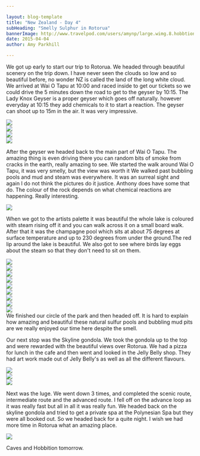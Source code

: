 ```yaml
---

layout: blog-template
title: "New Zealand - Day 4"
subHeading: "Smelly Sulphur in Rotorua"
bannerImage: http://www.travelpod.com/users/amynp/large.wimg.8.hobbtion.jpg
date: 2015-04-04
author: Amy Parkhill

---
```


We got up early to start our trip to Rotorua. We headed through beautiful scenery on the trip down. I have never seen the clouds so low and so beautiful before, no wonder NZ is called the land of the long white cloud. We arrived at Wai O Tapu at 10:00 and raced inside to get our tickets so we could drive the 5 minutes down the road to get to the geyser by 10:15. The Lady Knox Geyser is a proper geyser which goes off naturally. however everyday at 10:15 they add chemicals to it to start a reaction. The geyser can shoot up to 15m in the air. It was very impressive. 

<div class="center-image"><img src="http://images.travelpod.com/users/amynp/8.1428170129.steam-from-carpark.jpg" /></div>
<div class="center-image"><img src="http://images.travelpod.com/users/amynp/8.1428170129.geyser-steaming.jpg" /></div>
<div class="center-image"><img src="http://images.travelpod.com/users/amynp/8.1428170129.exploding.jpg" /></div>
<div class="center-image"><img src="http://images.travelpod.com/users/amynp/8.1428170129.steaming-ground.jpg" /></div>

After the geyser we headed back to the main part of Wai O Tapu. The amazing thing is even driving there you can random bits of smoke from cracks in the earth, really amazing to see. We started the walk around Wai O Tapu, it was very smelly, but the view was worth it We walked past bubbling pools and mud and steam was everywhere. It was an surreal sight and again I do not think the pictures do it justice. Anthony does have some that do. The colour of the rock depends on what chemical reactions are happening. Really interesting.

<div class="center-image"><img src="http://images.travelpod.com/users/amynp/8.1428170129.more-steam.jpg" /></div>

When we got to the artists palette it was beautiful the whole lake is coloured with steam rising off it and you can walk across it on a small board walk. After that it was the champagne pool which sits at about 75 degrees at surface temperature and up to 230 degrees from under the ground.The red lip around the lake is beautiful. We also got to see where birds lay eggs about the steam so that they don't need to sit on them.

<div class="center-image"><img src="http://images.travelpod.com/users/amynp/8.1428170129.artists-palette.jpg" /></div>
<div class="center-image"><img src="http://images.travelpod.com/users/amynp/8.1428170129.us-in-front-of-artist-palette.jpg" /></div>
<div class="center-image"><img src="http://images.travelpod.com/users/amynp/8.1428170129.anthony-at-artists-palette.jpg" /></div>
<div class="center-image"><img src="http://images.travelpod.com/users/amynp/8.1428170129.me-at-artists-palette.jpg" /></div>
<div class="center-image"><img src="http://images.travelpod.com/users/amynp/8.1428170129.hot-sulphur.jpg" /></div>
<div class="center-image"><img src="http://images.travelpod.com/users/amynp/8.1428170129.champage-pool.jpg" /></div>
<div class="center-image"><img src="http://images.travelpod.com/users/amynp/8.1428170129.1-champage-pool.jpg" /></div>
<div class="center-image"><img src="http://images.travelpod.com/users/amynp/8.1428170129.amy-at-champage-pool.jpg" /></div>
<div class="center-image"><img src="http://images.travelpod.com/users/amynp/8.1428170129.green-lake.jpg" /></div>
We finished our circle of the park and then headed off. It is hard to explain how amazing and beautiful these natural sulfur pools and bubbling mud pits are we really enjoyed our time here despite the smell.

Our next stop was the Skyline gondola. We took the gondola up to the top and were rewarded with the beautiful views over Rotorua. We had a pizza for lunch in the cafe and then went and looked in the Jelly Belly shop. They had art work made out of Jelly Belly's as well as all the different flavours. 

<div class="center-image"><img src="http://images.travelpod.com/users/amynp/8.1428170129.skyline-gondalas.jpg" /></div>
<div class="center-image"><img src="http://images.travelpod.com/users/amynp/8.1428170129.view-of-rotorua.jpg" /></div>
<div class="center-image"><img src="http://images.travelpod.com/users/amynp/8.1428170129.mona-lisa-in-jelly-beans.jpg" /></div>

Next was the luge. We went down 3 times, and completed the scenic route, intermediate route and the advanced route. I fell off on the advance loop as it was really fast but all in all it was really fun. We headed back on the skyline gondola and tried to get a private spa at the Polynesian Spa but they were all booked out. So we headed back for a quite night. I wish we had more time in Rotorua what an amazing place.

<div class="center-image"><img src="http://images.travelpod.com/users/amynp/8.1428170129.luge-time.jpg" /></div>

Caves and Hobbition tomorrow.

